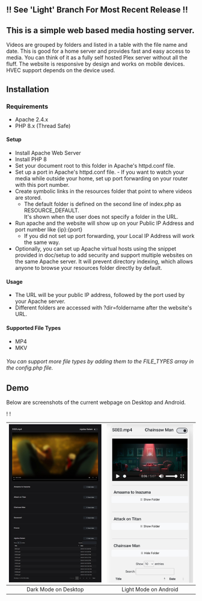 ## !! See 'Light' Branch For Most Recent Release !!

## This is a simple web based media hosting server.

Videos are grouped by folders and listed in a table with the file name and date. 
This is good for a home server and provides fast and easy access to media. 
You can think of it as a fully self hosted Plex server without all the fluff. 
The website is responsive by design and works on mobile devices. HVEC support depends on the device used.

## Installation

### Requirements
- Apache 2.4.x
- PHP 8.x (Thread Safe)

#### Setup
- Install Apache Web Server
- Install PHP 8
- Set your document root to this folder in Apache's httpd.conf file.
- Set up a port in Apache's httpd.conf file.
      - If you want to watch your media while outside your home, set up port forwarding on your router with this port number. 
- Create symbolic links in the resources folder that point to where videos are stored.
    - The default folder is defined on the second line of index.php as RESOURCE_DEFAULT. <br>
    It's shown when the user does not specify a folder in the URL.
- Run apache and the website will show up on your Public IP Address and port number like {ip}:{port}
    - If you did not set up port forwarding, your Local IP Address will work the same way.
- Optionally, you can set up Apache virtual hosts using the snippet provided in doc/setup to add security and support multiple websites on the same Apache server. It will prevent directory indexing, which allows anyone to browse your resources folder directly by default. 

#### Usage
- The URL will be your public IP address, followed by the port used by your Apache server.
- Different folders are accessed with ?dir=foldername after the website's URL.

#### Supported File Types
- MP4
- MKV
<h6>You can support more file types by adding them to the FILE_TYPES array in the config.php file.</h6>

## Demo

Below are screenshots of the current webpage on Desktop and Android.

!
!

|![Dark](./doc/img/DarkMode.png)|![Light](./doc/img/LightMode.png)|
|:-:|:-:|
|Dark Mode on Desktop|Light Mode on Android|
